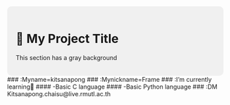 <div style="background-color:#f0f0f0;padding:20px;border-radius:10px;">
  <h1>📘 My Project Title</h1>
  <p>This section has a gray background</p>
</div>
###  :Myname=kitsanapong 
###  :Mynickname=Frame
###  :I’m currently learning📖
####   -Basic C language
####   -Basic Python language 
###  :DM Kitsanapong.chaisu@live.rmutl.ac.th



      


<!--
**Kitsanapong-F/Kitsanapong-F** is a ✨ _special_ ✨ repository because its `README.md` (this file) appears on your GitHub profile.

Here are some ideas to get you started:

- 🔭 I’m currently working on ...
- 🌱 I’m currently learning ...
- 👯 I’m looking to collaborate on ...
- 🤔 I’m looking for help with ...
- 💬 Ask me about ...
- 📫 How to reach me: ...
- 😄 Pronouns: ...
- ⚡ Fun fact: ...
-->
